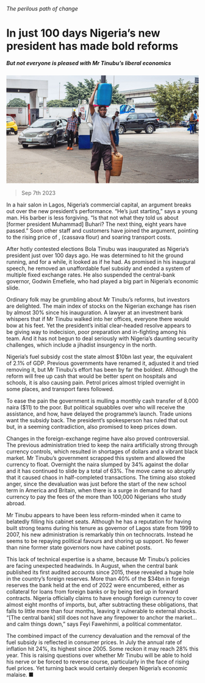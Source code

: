 ###### The perilous path of change

# In just 100 days Nigeria’s new president has made bold reforms 

##### But not everyone is pleased with Mr Tinubu’s liberal economics 

![image](images/20230909_MAP002.jpg) 

> Sep 7th 2023 

In a hair salon in Lagos, Nigeria’s commercial capital, an argument breaks out over the new president’s performance. “He’s just starting,” says a young man. His barber is less forgiving. “Is that not what they told us about [former president Muhammad] Buhari? The next thing, eight years have passed.” Soon other staff and customers have joined the argument, pointing to the rising price of , (cassava flour) and soaring transport costs.

After hotly contested elections Bola Tinubu was inaugurated as Nigeria’s president just over 100 days ago. He was determined to hit the ground running, and for a while, it looked as if he had. As promised in his inaugural speech, he removed an unaffordable fuel subsidy and ended a system of multiple fixed exchange rates. He also suspended the central-bank governor, Godwin Emefiele, who had played a big part in Nigeria’s economic slide. 

Ordinary folk may be grumbling about Mr Tinubu’s reforms, but investors are delighted. The main index of stocks on the Nigerian exchange has risen by almost 30% since his inauguration. A lawyer at an investment bank whispers that if Mr Tinubu walked into her offices, everyone there would bow at his feet. Yet the president’s initial clear-headed resolve appears to be giving way to indecision, poor preparation and in-fighting among his team. And it has not begun to deal seriously with Nigeria’s daunting security challenges, which include a jihadist insurgency in the north.

Nigeria’s fuel subsidy cost the state almost $10bn last year, the equivalent of 2.1% of GDP. Previous governments have renamed it, adjusted it and tried removing it, but Mr Tinubu’s effort has been by far the boldest. Although the reform will free up cash that would be better spent on hospitals and schools, it is also causing pain. Petrol prices almost tripled overnight in some places, and transport fares followed. 

To ease the pain the government is mulling a monthly cash transfer of 8,000 naira ($11) to the poor. But political squabbles over who will receive the assistance, and how, have delayed the programme’s launch. Trade unions want the subsidy back. The president’s spokesperson has ruled that out but, in a seeming contradiction, also promised to keep prices down. 

Changes in the foreign-exchange regime have also proved controversial. The previous administration tried to keep the naira artificially strong through currency controls, which resulted in shortages of dollars and a vibrant black market. Mr Tinubu’s government scrapped this system and allowed the currency to float. Overnight the naira slumped by 34% against the dollar and it has continued to slide by a total of 63%. The move came so abruptly that it caused chaos in half-completed transactions. The timing also stoked anger, since the devaluation was just before the start of the new school term in America and Britain, when there is a surge in demand for hard currency to pay the fees of the more than 100,000 Nigerians who study abroad. 

Mr Tinubu appears to have been less reform-minded when it came to belatedly filling his cabinet seats. Although he has a reputation for having built strong teams during his tenure as governor of Lagos state from 1999 to 2007, his new administration is remarkably thin on technocrats. Instead he seems to be repaying political favours and shoring up support. No fewer than nine former state governors now have cabinet posts. 

This lack of technical expertise is a shame, because Mr Tinubu’s policies are facing unexpected headwinds. In August, when the central bank published its first audited accounts since 2015, these revealed a huge hole in the country’s foreign reserves. More than 40% of the $34bn in foreign reserves the bank held at the end of 2022 were encumbered, either as collateral for loans from foreign banks or by being tied up in forward contracts. Nigeria officially claims to have enough foreign currency to cover almost eight months of imports, but, after subtracting these obligations, that falls to little more than four months, leaving it vulnerable to external shocks. “[The central bank] still does not have any firepower to anchor the market... and calm things down,” says Feyi Fawehinmi, a political commentator. 

The combined impact of the currency devaluation and the removal of the fuel subsidy is reflected in consumer prices. In July the annual rate of inflation hit 24%, its highest since 2005. Some reckon it may reach 28% this year. This is raising questions over whether Mr Tinubu will be able to hold his nerve or be forced to reverse course, particularly in the face of rising fuel prices. Yet turning back would certainly deepen Nigeria’s economic malaise. ■

